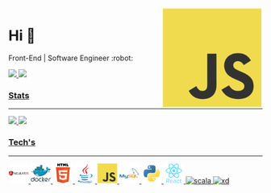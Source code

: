 <img align="right" width="200" height="200" src="https://raw.githubusercontent.com/devicons/devicon/master/icons/javascript/javascript-original.svg">

# Hi  :wave:

<p>Front-End | Software Engineer :robot:</p>

<div>
 <p align="left">
 
  <a href="https://github.com/frtug">
  <img height="120em" src="https://github-readme-stats.vercel.app/api?username=frtug&layout=compact&hide_title=true&hide_border=true&show_icons=true&include_all_commits=true&line_height=21&bg_color=0,420000,120042&theme=dark">
  <img height="120em" src="https://github-readme-stats.vercel.app/api/top-langs/?username=frtug&layout=compact&include_all_commits=true&show_icons=true&line_height=21&bg_color=0,420000,120042&theme=dark">
   </p>
</div>
 
<h3>Stats</h3><hr>
<p align="left">
 

  <img width="48%" src="https://github-readme-stats.vercel.app/api?username=frtug&show_icons=true&theme=synthwave" />
 
  <img width="48%" src="https://github-readme-streak-stats.herokuapp.com/?user=frtug&theme=synthwave" />


</p>
<h3>Tech's</h3>
<hr>
<p align="left"> <a href="https://angular.io" target="_blank"> <img src="https://raw.githubusercontent.com/devicons/devicon/master/icons/angularjs/angularjs-original-wordmark.svg" alt="angularjs" width="40" height="40"/> </a> <a href="https://www.docker.com/" target="_blank"> <img src="https://raw.githubusercontent.com/devicons/devicon/master/icons/docker/docker-original-wordmark.svg" alt="docker" width="40" height="40"/> </a><a href="https://www.w3.org/html/" target="_blank"> <img src="https://raw.githubusercontent.com/devicons/devicon/master/icons/html5/html5-original-wordmark.svg" alt="html5" width="40" height="40"/> </a> <a href="https://www.java.com" target="_blank"> <img src="https://raw.githubusercontent.com/devicons/devicon/master/icons/java/java-original.svg" alt="java" width="40" height="40"/> </a> <a href="https://developer.mozilla.org/en-US/docs/Web/JavaScript" target="_blank"> <img src="https://raw.githubusercontent.com/devicons/devicon/master/icons/javascript/javascript-original.svg" alt="javascript" width="40" height="40"/> </a>  <a href="https://www.mysql.com/" target="_blank"> <img src="https://raw.githubusercontent.com/devicons/devicon/master/icons/mysql/mysql-original-wordmark.svg" alt="mysql" width="40" height="40"/> </a>  <a href="https://www.python.org" target="_blank"> <img src="https://raw.githubusercontent.com/devicons/devicon/master/icons/python/python-original.svg" alt="python" width="40" height="40"/> </a> <a href="https://reactjs.org/" target="_blank"> <img src="https://raw.githubusercontent.com/devicons/devicon/master/icons/react/react-original-wordmark.svg" alt="react" width="40" height="40"/> </a> <a href="https://www.mongodb.com/" target="_blank"> <img src="https://github.com/gerardpuigl/Technology-Stack-Icons/blob/main/Logos/mongodb.svg" alt="scala" width="40" height="40"/> </a> <a href="https://www.postman.com/" target="_blank"> <img src="https://github.com/gerardpuigl/Technology-Stack-Icons/blob/main/Logos/postman.svg" alt="xd" width="40" height="40"/> </a> </p>
